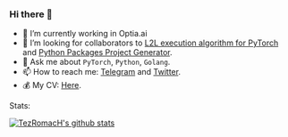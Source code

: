### Hi there 👋

<!-- <a href="https://github.com/antonkomarev/github-profile-views-counter">
    <img src="https://komarev.com/ghpvc/?username=TezRomacH">
</a> -->

- 🔭 I’m currently working in Optia.ai
- 👯 I’m looking for collaborators to [L2L execution algorithm for PyTorch](https://github.com/TezRomacH/layer-to-layer-pytorch) and [Python Packages Project Generator](https://github.com/TezRomacH/python-package-template).
- 💬 Ask me about `PyTorch`, `Python`, `Golang`.
- 📫 How to reach me: [Telegram](https://t.me/TezRomacH) and [Twitter](https://twitter.com/tez_romach).
- 💰 My CV: [Here](https://drive.google.com/file/d/1bvXeqwM7mhxpHBcWywlYWvP20oDieErb/view?usp=sharing).

<!--
**TezRomacH/TezRomacH** is a ✨ _special_ ✨ repository because its `README.md` (this file) appears on your GitHub profile.

Here are some ideas to get you started:

- 🔭 I’m currently working on ...
- 🌱 I’m currently learning ...
- 👯 I’m looking to collaborate on ...
- 🤔 I’m looking for help with ...
- 💬 Ask me about ...
- 📫 How to reach me: ...
- 😄 Pronouns: ...
- ⚡ Fun fact: ...
-->

Stats:

[![TezRomacH's github stats](https://github-readme-stats.vercel.app/api?username=TezRomacH&show_icons=true&include_all_commits=true)](https://github.com/anuraghazra/github-readme-stats)

<!-- [![Top Langs](https://github-readme-stats.vercel.app/api/top-langs/?username=TezRomacH&hide=c%23&layout=compact)](https://github.com/anuraghazra/github-readme-stats) -->
